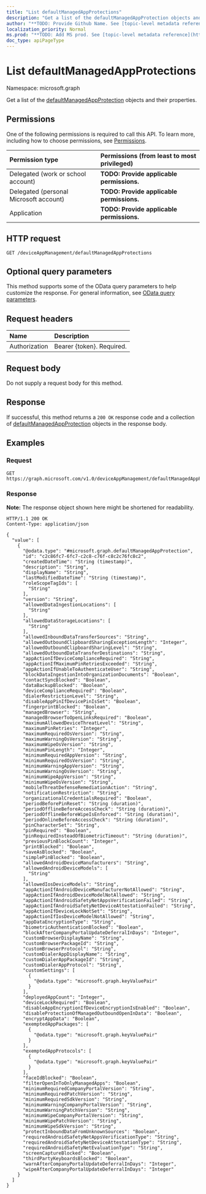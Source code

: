 ```yaml
---
title: "List defaultManagedAppProtections"
description: "Get a list of the defaultManagedAppProtection objects and their properties."
author: "**TODO: Provide Github Name. See [topic-level metadata reference](https://msgo.azurewebsites.net/add/document/guidelines/metadata.html#topic-level-metadata)**"
localization_priority: Normal
ms.prod: "**TODO: Add MS prod. See [topic-level metadata reference](https://msgo.azurewebsites.net/add/document/guidelines/metadata.html#topic-level-metadata)**"
doc_type: apiPageType
---
```


# List defaultManagedAppProtections
Namespace: microsoft.graph



Get a list of the [defaultManagedAppProtection](../resources/defaultmanagedappprotection.md) objects and their properties.

## Permissions
One of the following permissions is required to call this API. To learn more, including how to choose permissions, see [Permissions](/graph/permissions-reference).

|Permission type|Permissions (from least to most privileged)|
|:---|:---|
|Delegated (work or school account)|**TODO: Provide applicable permissions.**|
|Delegated (personal Microsoft account)|**TODO: Provide applicable permissions.**|
|Application|**TODO: Provide applicable permissions.**|

## HTTP request

<!-- {
  "blockType": "ignored"
}
-->
``` http
GET /deviceAppManagement/defaultManagedAppProtections
```

## Optional query parameters
This method supports some of the OData query parameters to help customize the response. For general information, see [OData query parameters](/graph/query-parameters).

## Request headers
|Name|Description|
|:---|:---|
|Authorization|Bearer {token}. Required.|

## Request body
Do not supply a request body for this method.

## Response

If successful, this method returns a `200 OK` response code and a collection of [defaultManagedAppProtection](../resources/defaultmanagedappprotection.md) objects in the response body.

## Examples

### Request
<!-- {
  "blockType": "request",
  "name": "list_defaultmanagedappprotection"
}
-->
``` http
GET https://graph.microsoft.com/v1.0/deviceAppManagement/defaultManagedAppProtections
```


### Response
**Note:** The response object shown here might be shortened for readability.
<!-- {
  "blockType": "response",
  "truncated": true,
  "@odata.type": "Collection(microsoft.graph.defaultManagedAppProtection)"
}
-->
``` http
HTTP/1.1 200 OK
Content-Type: application/json

{
  "value": [
    {
      "@odata.type": "#microsoft.graph.defaultManagedAppProtection",
      "id": "c2c86fc7-6fc7-c2c8-c76f-c8c2c76fc8c2",
      "createdDateTime": "String (timestamp)",
      "description": "String",
      "displayName": "String",
      "lastModifiedDateTime": "String (timestamp)",
      "roleScopeTagIds": [
        "String"
      ],
      "version": "String",
      "allowedDataIngestionLocations": [
        "String"
      ],
      "allowedDataStorageLocations": [
        "String"
      ],
      "allowedInboundDataTransferSources": "String",
      "allowedOutboundClipboardSharingExceptionLength": "Integer",
      "allowedOutboundClipboardSharingLevel": "String",
      "allowedOutboundDataTransferDestinations": "String",
      "appActionIfDeviceComplianceRequired": "String",
      "appActionIfMaximumPinRetriesExceeded": "String",
      "appActionIfUnableToAuthenticateUser": "String",
      "blockDataIngestionIntoOrganizationDocuments": "Boolean",
      "contactSyncBlocked": "Boolean",
      "dataBackupBlocked": "Boolean",
      "deviceComplianceRequired": "Boolean",
      "dialerRestrictionLevel": "String",
      "disableAppPinIfDevicePinIsSet": "Boolean",
      "fingerprintBlocked": "Boolean",
      "managedBrowser": "String",
      "managedBrowserToOpenLinksRequired": "Boolean",
      "maximumAllowedDeviceThreatLevel": "String",
      "maximumPinRetries": "Integer",
      "maximumRequiredOsVersion": "String",
      "maximumWarningOsVersion": "String",
      "maximumWipeOsVersion": "String",
      "minimumPinLength": "Integer",
      "minimumRequiredAppVersion": "String",
      "minimumRequiredOsVersion": "String",
      "minimumWarningAppVersion": "String",
      "minimumWarningOsVersion": "String",
      "minimumWipeAppVersion": "String",
      "minimumWipeOsVersion": "String",
      "mobileThreatDefenseRemediationAction": "String",
      "notificationRestriction": "String",
      "organizationalCredentialsRequired": "Boolean",
      "periodBeforePinReset": "String (duration)",
      "periodOfflineBeforeAccessCheck": "String (duration)",
      "periodOfflineBeforeWipeIsEnforced": "String (duration)",
      "periodOnlineBeforeAccessCheck": "String (duration)",
      "pinCharacterSet": "String",
      "pinRequired": "Boolean",
      "pinRequiredInsteadOfBiometricTimeout": "String (duration)",
      "previousPinBlockCount": "Integer",
      "printBlocked": "Boolean",
      "saveAsBlocked": "Boolean",
      "simplePinBlocked": "Boolean",
      "allowedAndroidDeviceManufacturers": "String",
      "allowedAndroidDeviceModels": [
        "String"
      ],
      "allowedIosDeviceModels": "String",
      "appActionIfAndroidDeviceManufacturerNotAllowed": "String",
      "appActionIfAndroidDeviceModelNotAllowed": "String",
      "appActionIfAndroidSafetyNetAppsVerificationFailed": "String",
      "appActionIfAndroidSafetyNetDeviceAttestationFailed": "String",
      "appActionIfDeviceLockNotSet": "String",
      "appActionIfIosDeviceModelNotAllowed": "String",
      "appDataEncryptionType": "String",
      "biometricAuthenticationBlocked": "Boolean",
      "blockAfterCompanyPortalUpdateDeferralInDays": "Integer",
      "customBrowserDisplayName": "String",
      "customBrowserPackageId": "String",
      "customBrowserProtocol": "String",
      "customDialerAppDisplayName": "String",
      "customDialerAppPackageId": "String",
      "customDialerAppProtocol": "String",
      "customSettings": [
        {
          "@odata.type": "microsoft.graph.keyValuePair"
        }
      ],
      "deployedAppCount": "Integer",
      "deviceLockRequired": "Boolean",
      "disableAppEncryptionIfDeviceEncryptionIsEnabled": "Boolean",
      "disableProtectionOfManagedOutboundOpenInData": "Boolean",
      "encryptAppData": "Boolean",
      "exemptedAppPackages": [
        {
          "@odata.type": "microsoft.graph.keyValuePair"
        }
      ],
      "exemptedAppProtocols": [
        {
          "@odata.type": "microsoft.graph.keyValuePair"
        }
      ],
      "faceIdBlocked": "Boolean",
      "filterOpenInToOnlyManagedApps": "Boolean",
      "minimumRequiredCompanyPortalVersion": "String",
      "minimumRequiredPatchVersion": "String",
      "minimumRequiredSdkVersion": "String",
      "minimumWarningCompanyPortalVersion": "String",
      "minimumWarningPatchVersion": "String",
      "minimumWipeCompanyPortalVersion": "String",
      "minimumWipePatchVersion": "String",
      "minimumWipeSdkVersion": "String",
      "protectInboundDataFromUnknownSources": "Boolean",
      "requiredAndroidSafetyNetAppsVerificationType": "String",
      "requiredAndroidSafetyNetDeviceAttestationType": "String",
      "requiredAndroidSafetyNetEvaluationType": "String",
      "screenCaptureBlocked": "Boolean",
      "thirdPartyKeyboardsBlocked": "Boolean",
      "warnAfterCompanyPortalUpdateDeferralInDays": "Integer",
      "wipeAfterCompanyPortalUpdateDeferralInDays": "Integer"
    }
  ]
}
```

